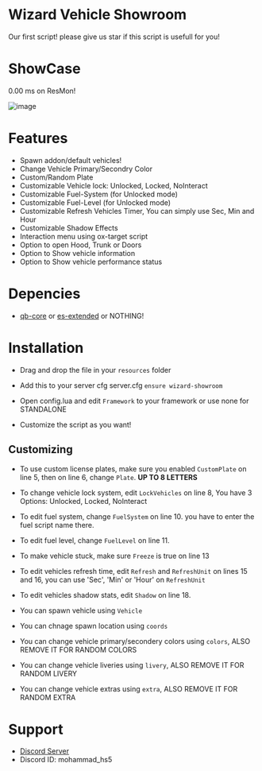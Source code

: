 # Wizard Vehicle Showroom
Our first script! please give us star if this script is usefull for you!

# ShowCase
0.00 ms on ResMon!

![image](https://github.com/CodeWizardsDev/wizard-showroom/assets/94300419/959e7848-3efe-4b7d-a390-6405b07960f5)



# Features
- Spawn addon/default vehicles!
- Change Vehicle Primary/Secondry Color
- Custom/Random Plate
- Customizable Vehicle lock: Unlocked, Locked, NoInteract
- Customizable Fuel-System (for Unlocked mode)
- Customizable Fuel-Level (for Unlocked mode)
- Customizable Refresh Vehicles Timer, You can simply use Sec, Min and Hour
- Customizable Shadow Effects
- Interaction menu using ox-target script
- Option to open Hood, Trunk or Doors
- Option to Show vehicle information
- Option to Show vehicle performance status

# Depencies
- [qb-core](https://github.com/qbcore-framework/qb-core) or [es-extended](https://github.com/ESX-Official/es_extended) or NOTHING!

# Installation
- Drag and drop the file in your `resources` folder
- Add this to your server cfg server.cfg  `ensure wizard-showroom`

- Open config.lua and edit `Framework` to your framework or use none for STANDALONE
- Customize the script as you want!

 ## Customizing
 - To use custom license plates, make sure you enabled `CustomPlate` on line 5, then on line 6, change `Plate`. **UP TO 8 LETTERS**
 - To change vehicle lock system, edit `LockVehicles` on line 8, You have 3 Options: Unlocked, Locked, NoInteract
 - To edit fuel system, change `FuelSystem` on line 10. you have to enter the fuel script name there.
 - To edit fuel level, change `FuelLevel` on line 11.
 - To make vehicle stuck, make sure `Freeze` is true on line 13
 - To edit vehicles refresh time, edit `Refresh` and `RefreshUnit` on lines 15 and 16, you can use 'Sec', 'Min' or 'Hour' on `RefreshUnit`
 - To edit vehicles shadow stats, edit `Shadow` on line 18.

 - You can spawn vehicle using `Vehicle`
 - You can chnage spawn location using `coords`
 - You can change vehicle primary/secondery colors using `colors`, ALSO REMOVE IT FOR RANDOM COLORS
 - You can change vehicle liveries using `livery`, ALSO REMOVE IT FOR RANDOM LIVERY
 - You can change vehicle extras using `extra`, ALSO REMOVE IT FOR RANDOM EXTRA

# Support
- [Discord Server](https://discord.gg/ZBvacHyczY)
- Discord ID: mohammad_hs5
